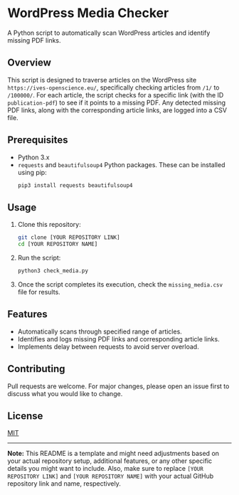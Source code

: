 # WordPress Media Checker

A Python script to automatically scan WordPress articles and identify missing PDF links.

## Overview

This script is designed to traverse articles on the WordPress site `https://ives-openscience.eu/`, specifically checking articles from `/1/` to `/100000/`. For each article, the script checks for a specific link (with the ID `publication-pdf`) to see if it points to a missing PDF. Any detected missing PDF links, along with the corresponding article links, are logged into a CSV file.

## Prerequisites

- Python 3.x
- `requests` and `beautifulsoup4` Python packages. These can be installed using pip:
  ```bash
  pip3 install requests beautifulsoup4
  ```

## Usage

1. Clone this repository:
   ```bash
   git clone [YOUR REPOSITORY LINK]
   cd [YOUR REPOSITORY NAME]
   ```

2. Run the script:
   ```bash
   python3 check_media.py
   ```

3. Once the script completes its execution, check the `missing_media.csv` file for results.

## Features

- Automatically scans through specified range of articles.
- Identifies and logs missing PDF links and corresponding article links.
- Implements delay between requests to avoid server overload.

## Contributing

Pull requests are welcome. For major changes, please open an issue first to discuss what you would like to change.

## License

[MIT](https://choosealicense.com/licenses/mit/)

---

**Note:** This README is a template and might need adjustments based on your actual repository setup, additional features, or any other specific details you might want to include. Also, make sure to replace `[YOUR REPOSITORY LINK]` and `[YOUR REPOSITORY NAME]` with your actual GitHub repository link and name, respectively.
